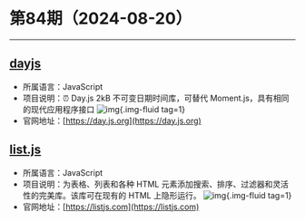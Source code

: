 # 第84期（2024-08-20）

---
## [dayjs](https://github.com/iamkun/dayjs)
- 所属语言：JavaScript
- 项目说明：⏰ Day.js 2kB 不可变日期时间库，可替代 Moment.js，具有相同的现代应用程序接口
![img](https://mirror.ghproxy.com/https://raw.githubusercontent.com/xiaoxuan6/weekly/main/docs/static/images/2024-08-20/1724117264.png){.img-fluid tag=1}
- 官网地址：[https://day.js.org](https://day.js.org)

## [list.js](https://github.com/javve/list.js)
- 所属语言：JavaScript
- 项目说明：为表格、列表和各种 HTML 元素添加搜索、排序、过滤器和灵活性的完美库。该库可在现有的 HTML 上隐形运行。
![img](https://mirror.ghproxy.com/https://raw.githubusercontent.com/xiaoxuan6/weekly/main/docs/static/images/2024-08-20/1724118209.png){.img-fluid tag=1}
- 官网地址：[https://listjs.com](https://listjs.com)
